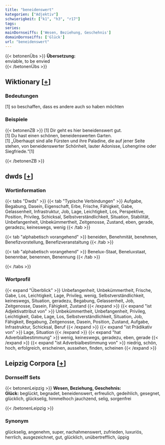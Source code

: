 ```yaml
---
title: "beneidenswert"
kategorien: ["Adjektiv"]
schwierigkeit: ["k1", "h3", "r17"]
tags:
series:
mainDornseiffs: ['Wesen, Beziehung, Geschehnis']
domainDornseiffs: ['Glück']
url: "beneidenswert"
---
```


{{< betonenÜbs >}}
**Übersetzung:**  
enviable, to be envied  
{{< /betonenÜbs >}}

## Wiktionary [[+](https://de.wiktionary.org/wiki/beneidenswert)]

### Bedeutungen
[1] so beschaffen, dass es andere auch so haben möchten  

### Beispiele
{{< betonenZB >}}
[1] Dir geht es hier beneidenswert gut.  
[1] Du hast einen schönen, beneidenswerten Garten.  
[1] „Überhaupt sind alle Fürsten und ihre Paladine, die auf jener Seite stehen, von beneidenswerter Schönheit, lauter Adonisse, Lohengrine oder Siegfriede.“[1]  

{{< /betonenZB >}}


## dwds [[+](https://www.dwds.de/wb/beneidenswert)]

### Wortinformation
{{< tabs "Dwds" >}}
{{< tab "Typische Verbindungen" >}}
Aufgabe, Begabung, Dasein, Eigenschaft, Erbe, Frische, Fähigkeit, Gabe, Gelassenheit, Infrastruktur, Job, Lage, Leichtigkeit, Los, Perspektive, Position, Privileg, Schicksal, Selbstverständlichkeit, Situation, Stabilität, Unbefangenheit, Unbekümmertheit, Zeitgenosse, Zustand, eben, gerade, geradezu, keineswegs, wenig
{{< /tab >}}

{{< tab "alphabetisch vorangehend" >}}
beneiden, Benehmität, benehmen, Benefizvorstellung, Benefizveranstaltung
{{< /tab >}}

{{< tab "alphabetisch vorangehend" >}}
Benelux-Staat, Beneluxstaat, benennbar, benennen, Benennung
{{< /tab >}}

{{< /tabs >}}

### Wortprofil
{{< expand "Überblick" >}} Unbefangenheit, Unbekümmertheit, Frische, Gabe, Los, Leichtigkeit, Lage, Privileg, wenig, Selbstverständlichkeit, keineswegs, Situation, geradezu, Begabung, Gelassenheit, Job, Zeitgenosse, Dasein, Fähigkeit, Zustand {{< /expand >}}
{{< expand "ist Adjektivattribut von" >}} Unbekümmertheit, Unbefangenheit, Privileg, Leichtigkeit, Gabe, Lage, Los, Selbstverständlichkeit, Situation, Job, Fähigkeit, Begabung, Zeitgenosse, Dasein, Position, Zustand, Aufgabe, Infrastruktur, Schicksal, Beruf {{< /expand >}}
{{< expand "ist Prädikativ von" >}} Lage, Situation {{< /expand >}}
{{< expand "hat Adverbialbestimmung" >}} wenig, keineswegs, geradezu, eben, gerade {{< /expand >}}
{{< expand "ist Adverbialbestimmung von" >}} niedrig, schön, hoch, erfolgreich, erscheinen, aussehen, finden, scheinen {{< /expand >}}

## Leipzig Corpora [[+](https://corpora.uni-leipzig.de/en/res?word=beneidenswert&corpusId=deu_newscrawl-public_2018)]

### Dornseiff Sets
{{< betonenLeipzig >}}
**Wesen, Beziehung, Geschehnis:**  
**Glück:** beglückt, begnadet, beneidenswert, erfreulich, gedeihlich, gesegnet, glücklich, glückselig, himmelhoch jauchzend, selig, sorgenfrei  

{{< /betonenLeipzig >}}

### Synonym
glückselig, angenehm, super, nachahmenswert, zufrieden, luxuriös, herrlich, ausgezeichnet, gut, glücklich, unübertrefflich, üppig

